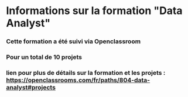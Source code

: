 # Informations sur la formation "Data Analyst"

### Cette formation a été suivi via Openclassroom

### Pour un total de 10 projets

### lien pour plus de détails sur la formation et les projets : https://openclassrooms.com/fr/paths/804-data-analyst#projects
